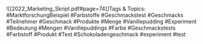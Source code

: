 
![[2022_Marketing_Skript.pdf#page=74]]Tags & Topics:
   #MarktforschungBeispiel
   #Farbstoffe
   #Geschmackstest
   #Geschmacks
   #Teilnehmer
   #Geschmack
   #Produkte
   #Menge
   #Vanillepudding
   #Experiment
   #Bedeutung
   #Mengen
   #Vanillepuddings
   #Farbe
   #Geschmackstests
   #Farbstoff
   #Produkt
   #Test
   #Schokoladengeschmack
   #experiment
   #test
